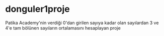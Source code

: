 # donguler1proje
Patika Academy'nin verdiği 0'dan girilen sayıya kadar olan sayılardan 3 ve 4'e tam bölünen sayıların ortalamasını hesaplayan proje
